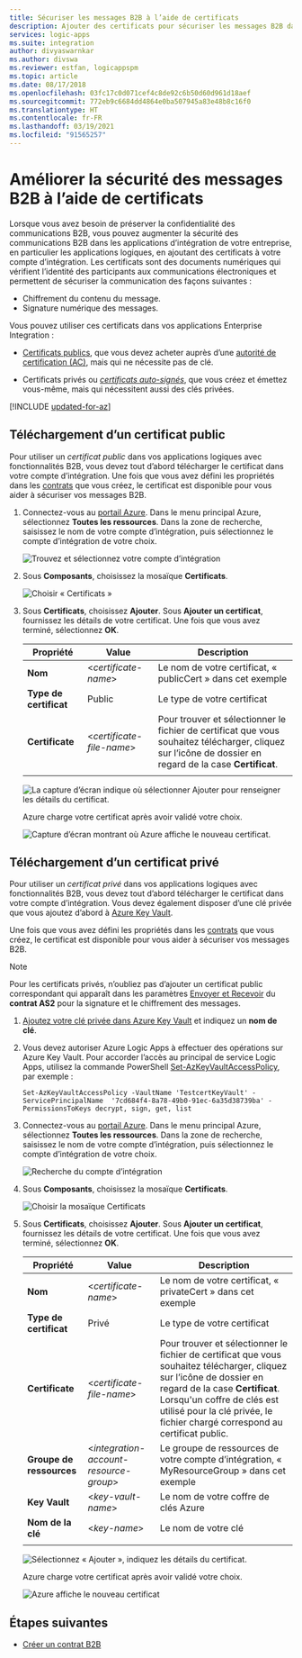 ```yaml
---
title: Sécuriser les messages B2B à l’aide de certificats
description: Ajouter des certificats pour sécuriser les messages B2B dans Azure Logic Apps avec le pack Enterprise Integration Pack
services: logic-apps
ms.suite: integration
author: divyaswarnkar
ms.author: divswa
ms.reviewer: estfan, logicappspm
ms.topic: article
ms.date: 08/17/2018
ms.openlocfilehash: 03fc17c0d071cef4c8de92c6b50d60d961d18aef
ms.sourcegitcommit: 772eb9c6684dd4864e0ba507945a83e48b8c16f0
ms.translationtype: HT
ms.contentlocale: fr-FR
ms.lasthandoff: 03/19/2021
ms.locfileid: "91565257"
---
```

# <a name="improve-security-for-b2b-messages-by-using-certificates"></a>Améliorer la sécurité des messages B2B à l’aide de certificats

Lorsque vous avez besoin de préserver la confidentialité des communications B2B, vous pouvez augmenter la sécurité des communications B2B dans les applications d’intégration de votre entreprise, en particulier les applications logiques, en ajoutant des certificats à votre compte d’intégration. Les certificats sont des documents numériques qui vérifient l’identité des participants aux communications électroniques et permettent de sécuriser la communication des façons suivantes :

* Chiffrement du contenu du message.
* Signature numérique des messages.

Vous pouvez utiliser ces certificats dans vos applications Enterprise Integration :

* [Certificats publics](https://en.wikipedia.org/wiki/Public_key_certificate), que vous devez acheter auprès d’une [autorité de certification (AC)](https://en.wikipedia.org/wiki/Certificate_authority), mais qui ne nécessite pas de clé. 

* Certificats privés ou [*certificats auto-signés*](https://en.wikipedia.org/wiki/Self-signed_certificate), que vous créez et émettez vous-même, mais qui nécessitent aussi des clés privées. 

[!INCLUDE [updated-for-az](../../includes/updated-for-az.md)]

## <a name="upload-a-public-certificate"></a>Téléchargement d’un certificat public

Pour utiliser un *certificat public* dans vos applications logiques avec fonctionnalités B2B, vous devez tout d’abord télécharger le certificat dans votre compte d’intégration. Une fois que vous avez défini les propriétés dans les [contrats](logic-apps-enterprise-integration-agreements.md) que vous créez, le certificat est disponible pour vous aider à sécuriser vos messages B2B.

1. Connectez-vous au [portail Azure](https://portal.azure.com). Dans le menu principal Azure, sélectionnez **Toutes les ressources**. Dans la zone de recherche, saisissez le nom de votre compte d’intégration, puis sélectionnez le compte d’intégration de votre choix.

   ![Trouvez et sélectionnez votre compte d’intégration](media/logic-apps-enterprise-integration-certificates/select-integration-account.png)  

2. Sous **Composants**, choisissez la mosaïque **Certificats**.

   ![Choisir « Certificats »](media/logic-apps-enterprise-integration-certificates/add-certificates.png)

3. Sous **Certificats**, choisissez **Ajouter**. Sous **Ajouter un certificat**, fournissez les détails de votre certificat. Une fois que vous avez terminé, sélectionnez **OK**.

   | Propriété | Value | Description | 
   |----------|-------|-------------|
   | **Nom** | <*certificate-name*> | Le nom de votre certificat, « publicCert » dans cet exemple | 
   | **Type de certificat** | Public | Le type de votre certificat |
   | **Certificate** | <*certificate-file-name*> | Pour trouver et sélectionner le fichier de certificat que vous souhaitez télécharger, cliquez sur l’icône de dossier en regard de la case **Certificat**. |
   ||||

   ![La capture d’écran indique où sélectionner Ajouter pour renseigner les détails du certificat.](media/logic-apps-enterprise-integration-certificates/public-certificate-details.png)

   Azure charge votre certificat après avoir validé votre choix.

   ![Capture d’écran montrant où Azure affiche le nouveau certificat.](media/logic-apps-enterprise-integration-certificates/new-public-certificate.png) 

## <a name="upload-a-private-certificate"></a>Téléchargement d’un certificat privé

Pour utiliser un *certificat privé* dans vos applications logiques avec fonctionnalités B2B, vous devez tout d’abord télécharger le certificat dans votre compte d’intégration. Vous devez également disposer d’une clé privée que vous ajoutez d’abord à [Azure Key Vault](../key-vault/general/overview.md). 

Une fois que vous avez défini les propriétés dans les [contrats](logic-apps-enterprise-integration-agreements.md) que vous créez, le certificat est disponible pour vous aider à sécuriser vos messages B2B.

> [!NOTE]
> Pour les certificats privés, n’oubliez pas d’ajouter un certificat public correspondant qui apparaît dans les paramètres [Envoyer et Recevoir](logic-apps-enterprise-integration-as2.md) du **contrat AS2** pour la signature et le chiffrement des messages.

1. [Ajoutez votre clé privée dans Azure Key Vault](../key-vault/certificates/certificate-scenarios.md#import-a-certificate) et indiquez un **nom de clé**.
   
2. Vous devez autoriser Azure Logic Apps à effectuer des opérations sur Azure Key Vault. Pour accorder l’accès au principal de service Logic Apps, utilisez la commande PowerShell [Set-AzKeyVaultAccessPolicy](/powershell/module/az.keyvault/set-azkeyvaultaccesspolicy), par exemple :

   `Set-AzKeyVaultAccessPolicy -VaultName 'TestcertKeyVault' -ServicePrincipalName 
   '7cd684f4-8a78-49b0-91ec-6a35d38739ba' -PermissionsToKeys decrypt, sign, get, list`
 
3. Connectez-vous au [portail Azure](https://portal.azure.com). Dans le menu principal Azure, sélectionnez **Toutes les ressources**. Dans la zone de recherche, saisissez le nom de votre compte d’intégration, puis sélectionnez le compte d’intégration de votre choix.

   ![Recherche du compte d’intégration](media/logic-apps-enterprise-integration-certificates/select-integration-account.png) 

4. Sous **Composants**, choisissez la mosaïque **Certificats**.  

   ![Choisir la mosaïque Certificats](media/logic-apps-enterprise-integration-certificates/add-certificates.png)

5. Sous **Certificats**, choisissez **Ajouter**. Sous **Ajouter un certificat**, fournissez les détails de votre certificat. Une fois que vous avez terminé, sélectionnez **OK**.

   | Propriété | Value | Description | 
   |----------|-------|-------------|
   | **Nom** | <*certificate-name*> | Le nom de votre certificat, « privateCert » dans cet exemple | 
   | **Type de certificat** | Privé | Le type de votre certificat |
   | **Certificate** | <*certificate-file-name*> | Pour trouver et sélectionner le fichier de certificat que vous souhaitez télécharger, cliquez sur l’icône de dossier en regard de la case **Certificat**. Lorsqu'un coffre de clés est utilisé pour la clé privée, le fichier chargé correspond au certificat public. | 
   | **Groupe de ressources** | <*integration-account-resource-group*> | Le groupe de ressources de votre compte d’intégration, « MyResourceGroup » dans cet exemple | 
   | **Key Vault** | <*key-vault-name*> | Le nom de votre coffre de clés Azure |
   | **Nom de la clé** | <*key-name*> | Le nom de votre clé |
   ||||

   ![Sélectionnez « Ajouter », indiquez les détails du certificat.](media/logic-apps-enterprise-integration-certificates/private-certificate-details.png)

   Azure charge votre certificat après avoir validé votre choix.

   ![Azure affiche le nouveau certificat](media/logic-apps-enterprise-integration-certificates/new-private-certificate.png) 

## <a name="next-steps"></a>Étapes suivantes

* [Créer un contrat B2B](logic-apps-enterprise-integration-agreements.md)
